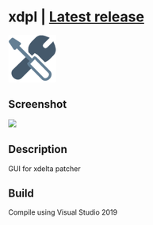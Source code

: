 # xdpl | [Latest release](https://github.com/Zalexanninev15/xdpl/releases/latest)
![](https://github.com/Zalexanninev15/xdpl/blob/master/logo.png?raw=true)

## Screenshot
![](https://i.imgur.com/SBJ7paf.png)

## Description
GUI for xdelta patcher

## Build
Compile using Visual Studio 2019
